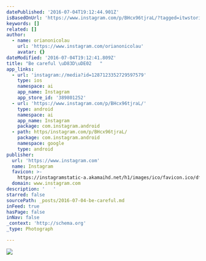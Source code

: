 ```yaml
---
datePublished: '2016-07-04T19:12:44.901Z'
isBasedOnUrl: 'https://www.instagram.com/p/BHcx96tjraL/?tagged=itwstories'
keywords: []
related: []
author:
  - name: orianonicolau
    url: 'https://www.instagram.com/orianonicolau'
    avatar: {}
dateModified: '2016-07-04T19:12:41.809Z'
title: "Be careful \uD83D\uDE02   "
app_links:
  - url: 'instagram://media?id=1287123352729597579'
    type: ios
    namespace: ai
    app_name: Instagram
    app_store_id: '389801252'
  - url: 'https://www.instagram.com/p/BHcx96tjraL/'
    type: android
    namespace: ai
    app_name: Instagram
    package: com.instagram.android
  - path: https/instagram.com/p/BHcx96tjraL/
    package: com.instagram.android
    namespace: google
    type: android
publisher:
  url: 'https://www.instagram.com'
  name: Instagram
  favicon: >-
    https://instagramstatic-a.akamaihd.net/h1/images/ico/favicon.ico/dfa85bb1fd63.ico
  domain: www.instagram.com
description: '   '
starred: false
sourcePath: _posts/2016-07-04-be-careful.md
inFeed: true
hasPage: false
inNav: false
_context: 'http://schema.org'
_type: Photograph

---
```

![   ](https://imgflo.herokuapp.com/graph/vahj1ThiexotieMo/37eb36828d65f3b51414ae5bd9616478/noop.jpg?input=https%3A%2F%2Fscontent.cdninstagram.com%2Ft51.2885-15%2Fs640x640%2Fsh0.08%2Fe35%2F13549355_1734181870169014_2042739030_n.jpg%3Fig_cache_key%3DMTI4NzEyMzM1MjcyOTU5NzU3OQ%253D%253D.2)